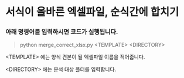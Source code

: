 # 서식이 올바른 엑셀파일, 순식간에 합치기

### 아래 명령어를 입력하시면 코드가 실행됩니다.

>python merge_correct_xlsx.py <TEMPLATE\> <DIRECTORY\>

<TEMPLATE\> 에는 양식 견본이 될 엑셀파일 이름을 적어줍니다.

<DIRECTORY\> 에는 분석 대상 폴더를 입력합니다.
